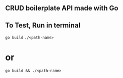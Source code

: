 ## CRUD boilerplate API made with Go

## To Test, Run in terminal
`go build`
`./<path-name>`
# or 
`go build && ./<path-name>`
